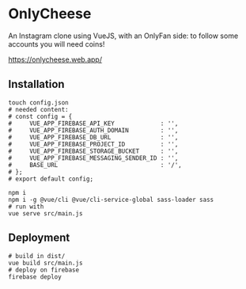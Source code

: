 # OnlyCheese

An Instagram clone using VueJS, with an OnlyFan side: to follow some accounts you will need coins!

https://onlycheese.web.app/

## Installation

```shell
touch config.json
# needed content:
# const config = {
#     VUE_APP_FIREBASE_API_KEY             : '',
#     VUE_APP_FIREBASE_AUTH_DOMAIN         : '',
#     VUE_APP_FIREBASE_DB_URL              : '',
#     VUE_APP_FIREBASE_PROJECT_ID          : '',
#     VUE_APP_FIREBASE_STORAGE_BUCKET      : '',
#     VUE_APP_FIREBASE_MESSAGING_SENDER_ID : '',
#     BASE_URL                             : '/',
# };
# export default config;
```

```shell
npm i
npm i -g @vue/cli @vue/cli-service-global sass-loader sass
# run with
vue serve src/main.js
```

## Deployment

```shell
# build in dist/
vue build src/main.js
# deploy on firebase
firebase deploy
```